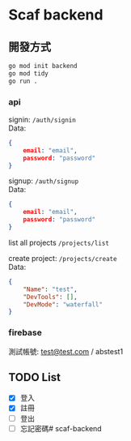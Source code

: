 # Scaf backend

## 開發方式

```bash
go mod init backend
go mod tidy
go run .
```

### api
signin: ```/auth/signin```<br>
Data:
```json
{
    email: "email",
    password: "password"
}
```

signup: ```/auth/signup```<br>
Data:
```json
{
    email: "email",
    password: "password"
}
```

list all projects ```/projects/list```

create project: ```/projects/create```<br>
Data:
```json
{
    "Name": "test",
    "DevTools": [],
    "DevMode": "waterfall"
}
```

### firebase

測試帳號: test@test.com / abstest1

## TODO List

- [x] 登入
- [X] 註冊 
- [ ] 登出
- [ ] 忘記密碼# scaf-backend
